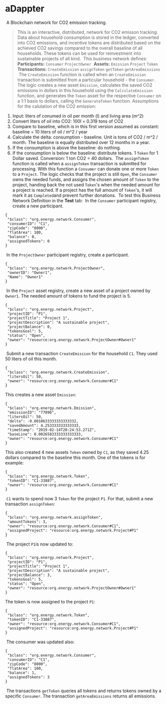 # aDappter
​
A Blockchain network for CO2 emission tracking.
​
> This is an interactive, distributed, network for CO2 emisson tracking. Data about household consumption is stored in the ledger, converted into CO2 emissions, and incentive tokens are distributed based on the achieved CO2 savings compared to the overall baseline of all households. These tokens can be used for reinvestment into sustainable projects of all kind.
​
This business network defines:
​
**Participants:**
`Consumer` `ProjectOwner`
​
**Assets:**
`Emission` `Project` `Token`
​
**Transactions:**
`CreateEmission` `assignToken` `getToken` `getAreaEmissions`
​
The `CreateEmission` function is called when an `CreateEmission` transaction is submitted from a particular household - the `Consumer`. The logic creates a new asset `Emission`, calculates the saved CO2 emissions in dollars in this household using the `CalculateEmission` function, and generates the `Token` asset for the respective `Consumer` on a 1:1 basis to dollars, calling the `GenerateToken` function.
​
Assumptions for the calulation of the CO2 emission:
1. Input: liters of conumed in oil per month (l) and living area (m^2)
2. Convert liters of oil into CO2: 100l = 0.319 tons of CO2
3. Compare to baseline, which is in this first version assumed as constant: baseline = 10 liters of oil / m^2 / year
4. Calculate the delta: consumption - baseline. Unit is tons of CO2 / m^2 / month. The baseline is equally distributed over 12 months in a year.
5. If the consumption is above the baseline: do nothing.
6. If the consumption is below the baseline: distribute tokens. 1 `Token` for 1 Dollar saved. Conversion: 1 ton CO2 = 40 dollars.
​
The `assignToken` function is called when a `assignToken` transaction is submitted for processing. With this function a `Consumer` can donate one or more `Token` to a `Project`. The logic checks that the project is still `Open`, the `Consumer` owns the needed funds, and assigns the chosen amount of `Token` to the project, handing back the not used `Token`'s when the needed amount for a project is reached. If a project has the full amount of `Token`'s, it will mark it as `Completed`and prevent further donations.
​
To test this Business Network Definition in the **Test** tab:
​
In the `Consumer` participant registry, create a new participant.
​
```
{
 "$class": "org.energy.network.Consumer",
 "consumerID": "C1",
 "zipCode": "8000",
 "flatArea": 100,
 "balance": 0,
 "assignedTokens": 0
}
```
​
In the `ProjectOwner` participant registry, create a participant.
​
```
{
 "$class": "org.energy.network.ProjectOwner",
 "ownerID": "Owner1",
 "Name": "Owner1"
}
```
​
In the `Project` asset registry, create a new asset of a project owned by `Owner1`. The needed amount of tokens to fund the project is 5.
​
```
{
 "$class": "org.energy.network.Project",
 "projectID": "P1",
 "projectTitle": "Project 1",
 "projectDescription": "A sustainable project",
 "projectBalance": 0,
 "tokensGoal": 5,
 "status": "Open",
 "owner": "resource:org.energy.network.ProjectOwner#Owner1"
}
```
​
Submit a new transaction `CreateEmission` for the household `C1`. They used 50 liters of oil this month.
​
```
{
 "$class": "org.energy.network.CreateEmission",
 "litersOil": 50,
 "owner": "resource:org.energy.network.Consumer#C1"
}
```
This creates a new asset `Emission`:
​
```
{
 "$class": "org.energy.network.Emission",
 "emissionID": "77096",
 "litersOil": 50,
 "delta": -0.0010633333333333332,
 "savedAmount": 4.253333333333333,
 "timeStamp": "2019-02-14T20:24:53.271Z",
 "baseLine": 0.0026583333333333333,
 "owner": "resource:org.energy.network.Consumer#C1"
}
```
This also created 4 new assets `Token` owned by `C1`, as they saved 4.25 dollars compared to the baseline this month. One of the tokens is for example:
​
```
{
 "$class": "org.energy.network.Token",
 "tokenID": "C1-33887",
 "owner": "resource:org.energy.network.Consumer#C1"
}
```
​
`C1` wants to spend now 3 `Token` for the project `P1`. For that, submit a new transaction `assignToken`:
​
```
{
 "$class": "org.energy.network.assignToken",
 "amountTokens": 3,
 "owner": "resource:org.energy.network.Consumer#C1",
 "assignedProject": "resource:org.energy.network.Project#P1"
}
```
​
The project `P1`is now updated to:
​
```
{
 "$class": "org.energy.network.Project",
 "projectID": "P1",
 "projectTitle": "Project 1",
 "projectDescription": "A sustainable project",
 "projectBalance": 3,
 "tokensGoal": 5,
 "status": "Open",
 "owner": "resource:org.energy.network.ProjectOwner#Owner1"
}
```
The token is now assigned to the project `P1`:
​
```
{
 "$class": "org.energy.network.Token",
 "tokenID": "C1-33887",
 "owner": "resource:org.energy.network.Consumer#C1",
 "assignedProject": "resource:org.energy.network.Project#P1"
}
```
​
The consumer was updated also:
​
```
{
 "$class": "org.energy.network.Consumer",
 "consumerID": "C1",
 "zipCode": "8000",
 "flatArea": 100,
 "balance": 1,
 "assignedTokens": 3
}
```
​
The transactions `getToken` queries all tokens and returns tokens owned by a specific `Consumer`. The transaction `getAreaEmissions` returns all emissions.